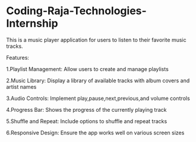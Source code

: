# Coding-Raja-Technologies-Internship
This is a music player application for users to listen to their favorite music tracks.

Features:

1.Playlist Management: Allow users to create and manage playlists

2.Music Library: Display a library of available tracks with album covers and artist names

3.Audio Controls: Implement play,pause,next,previous,and volume controls

4.Progress Bar: Shows the progress of the currently playing track

5.Shuffle and Repeat: Include options to shuffle and repeat tracks

6.Responsive Design: Ensure the app works well on various screen sizes
